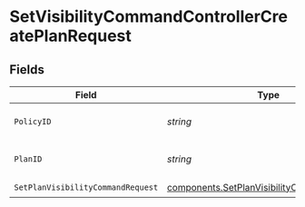 # SetVisibilityCommandControllerCreatePlanRequest


## Fields

| Field                                                                                                    | Type                                                                                                     | Required                                                                                                 | Description                                                                                              | Example                                                                                                  |
| -------------------------------------------------------------------------------------------------------- | -------------------------------------------------------------------------------------------------------- | -------------------------------------------------------------------------------------------------------- | -------------------------------------------------------------------------------------------------------- | -------------------------------------------------------------------------------------------------------- |
| `PolicyID`                                                                                               | *string*                                                                                                 | :heavy_check_mark:                                                                                       | Unique identifier of the policy.                                                                         | policy_af37e94fa3f94a3792a673bab32a3dda                                                                  |
| `PlanID`                                                                                                 | *string*                                                                                                 | :heavy_check_mark:                                                                                       | Identifier of the linked plan.                                                                           | pol_80a7f0d1b8834244ab60fbd29408aa90                                                                     |
| `SetPlanVisibilityCommandRequest`                                                                        | [components.SetPlanVisibilityCommandRequest](../../models/components/setplanvisibilitycommandrequest.md) | :heavy_check_mark:                                                                                       | N/A                                                                                                      |                                                                                                          |